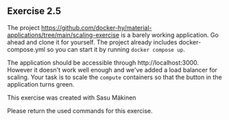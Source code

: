 ## Exercise 2.5

The project https://github.com/docker-hy/material-applications/tree/main/scaling-exercise is a barely working application. Go ahead and clone it for yourself. The project already includes docker-compose.yml so you can start it by running `docker compose up`.

The application should be accessible through http://localhost:3000. However it doesn't work well enough and we've added a load balancer for scaling. Your task is to scale the `compute` containers so that the button in the application turns green.

This exercise was created with Sasu Mäkinen

Please return the used commands for this exercise.
